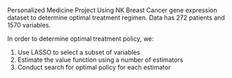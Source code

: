 Personalized Medicine Project
Using NK Breast Cancer gene expression dataset to determine optimal treatment regimen.
Data has 272 patients and 1570 variables.

In order to determine optimal treatment policy, we:
  1. Use LASSO to select a subset of variables
  2. Estimate the value function using a number of estimators
  3. Conduct search for optimal policy for each estimator 
